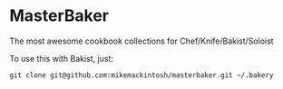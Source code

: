 MasterBaker
===========

The most awesome cookbook collections for Chef/Knife/Bakist/Soloist

To use this with Bakist, just:

    git clone git@github.com:mikemackintosh/masterbaker.git ~/.bakery
